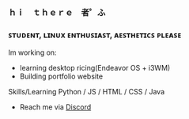 ### ｈｉ　ｔｈｅｒｅ　者゜ふ

### ꜱᴛᴜᴅᴇɴᴛ, ʟɪɴᴜx ᴇɴᴛʜᴜꜱɪᴀꜱᴛ, ᴀᴇꜱᴛʜᴇᴛɪᴄꜱ ᴘʟᴇᴀꜱᴇ

Im working on: 
- learning desktop ricing(Endeavor OS + i3WM) 
- Building portfolio website 

Skills/Learning
Python / JS / HTML / CSS / Java

- Reach me via [Discord](https://discords.com/bio/p/pumas) 

